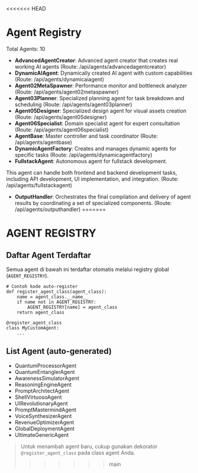 <<<<<<< HEAD
# Agent Registry

Total Agents: 10

- **AdvancedAgentCreator**: Advanced agent creator that creates real working AI agents (Route: /api/agents/advancedagentcreator)
- **DynamicAIAgent**: Dynamically created AI agent with custom capabilities (Route: /api/agents/dynamicaiagent)
- **Agent02MetaSpawner**: Performance monitor and bottleneck analyzer (Route: /api/agents/agent02metaspawner)
- **Agent03Planner**: Specialized planning agent for task breakdown and scheduling (Route: /api/agents/agent03planner)
- **Agent05Designer**: Specialized design agent for visual assets creation (Route: /api/agents/agent05designer)
- **Agent06Specialist**: Domain specialist agent for expert consultation (Route: /api/agents/agent06specialist)
- **AgentBase**: Master controller and task coordinator (Route: /api/agents/agentbase)
- **DynamicAgentFactory**: Creates and manages dynamic agents for specific tasks (Route: /api/agents/dynamicagentfactory)
- **FullstackAgent**: 
Autonomous agent for fullstack development.

This agent can handle both frontend and backend development tasks,
including API development, UI implementation, and integration.
 (Route: /api/agents/fullstackagent)
- **OutputHandler**: 
Orchestrates the final compilation and delivery of agent results
by coordinating a set of specialized components.
 (Route: /api/agents/outputhandler)
=======
# AGENT REGISTRY

## Daftar Agent Terdaftar

Semua agent di bawah ini terdaftar otomatis melalui registry global (`AGENT_REGISTRY`).

```
# Contoh kode auto-register
def register_agent_class(agent_class):
    name = agent_class.__name__
    if name not in AGENT_REGISTRY:
        AGENT_REGISTRY[name] = agent_class
    return agent_class

@register_agent_class
class MyCustomAgent:
    ...
```

## List Agent (auto-generated)

- QuantumProcessorAgent
- QuantumEntanglerAgent
- AwarenessSimulatorAgent
- ReasoningEngineAgent
- PromptArchitectAgent
- ShellVirtuosoAgent
- UIRevolutionaryAgent
- PromptMastermindAgent
- VoiceSynthesizerAgent
- RevenueOptimizerAgent
- GlobalDeploymentAgent
- UltimateGenericAgent

> Untuk menambah agent baru, cukup gunakan dekorator `@register_agent_class` pada class agent Anda.
>>>>>>> main
